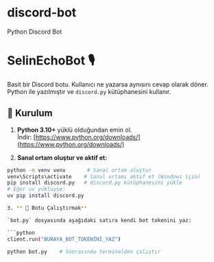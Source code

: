 # discord-bot
 Python Discord Bot
 
# SelinEchoBot 🎙️

Basit bir Discord botu. Kullanıcı ne yazarsa aynısını cevap olarak döner. 
Python ile yazılmıştır ve `discord.py` kütüphanesini kullanır.

## 🔧 Kurulum

1. **Python 3.10+** yüklü olduğundan emin ol.  
   İndir: [https://www.python.org/downloads/](https://www.python.org/downloads/)

2. **Sanal ortam oluştur ve aktif et:**

```bash
python -m venv venv       # Sanal ortam oluştur
venv\Scripts\activate    # Sanal ortamı aktif et (Windows için)
pip install discord.py   # discord.py kütüphanesini yükle
# Eğer uv yüklüyse:
uv pip install discord.py

3. ** 🚀 Botu Çalıştırmak**

`bot.py` dosyasında aşağıdaki satıra kendi bot tokenini yaz:

```python
client.run("BURAYA_BOT_TOKENİNİ_YAZ")

python bot.py    # Sonrasında terminalden çalıştır

